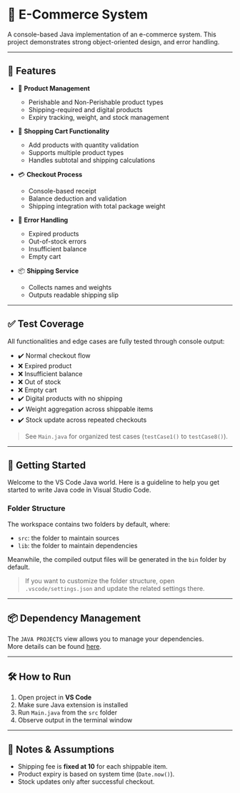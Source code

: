 # 🛒 E-Commerce System

A console-based Java implementation of an e-commerce system. This project demonstrates strong object-oriented design, and error handling.

---

## 🚀 Features

- 🧾 **Product Management**  
  - Perishable and Non-Perishable product types  
  - Shipping-required and digital products  
  - Expiry tracking, weight, and stock management

- 🛒 **Shopping Cart Functionality**  
  - Add products with quantity validation  
  - Supports multiple product types  
  - Handles subtotal and shipping calculations

- 💳 **Checkout Process**  
  - Console-based receipt  
  - Balance deduction and validation  
  - Shipping integration with total package weight

- 🛑 **Error Handling**  
  - Expired products  
  - Out-of-stock errors  
  - Insufficient balance  
  - Empty cart

- 📦 **Shipping Service**  
  - Collects names and weights  
  - Outputs readable shipping slip

---

## ✅ Test Coverage

All functionalities and edge cases are fully tested through console output:
- ✔️ Normal checkout flow
- ❌ Expired product
- ❌ Insufficient balance
- ❌ Out of stock
- ❌ Empty cart
- ✔️ Digital products with no shipping
- ✔️ Weight aggregation across shippable items
- ✔️ Stock update across repeated checkouts

> See `Main.java` for organized test cases (`testCase1()` to `testCase8()`).

---

## 📁 Getting Started

Welcome to the VS Code Java world. Here is a guideline to help you get started to write Java code in Visual Studio Code.

### Folder Structure

The workspace contains two folders by default, where:

- `src`: the folder to maintain sources
- `lib`: the folder to maintain dependencies

Meanwhile, the compiled output files will be generated in the `bin` folder by default.

> If you want to customize the folder structure, open `.vscode/settings.json` and update the related settings there.

---

## 📦 Dependency Management

The `JAVA PROJECTS` view allows you to manage your dependencies.  
More details can be found [here](https://github.com/microsoft/vscode-java-dependency#manage-dependencies).

---

## 🛠️ How to Run

1. Open project in **VS Code**
2. Make sure Java extension is installed
3. Run `Main.java` from the `src` folder
4. Observe output in the terminal window

---

## 📌 Notes & Assumptions

- Shipping fee is **fixed at 10** for each shippable item.
- Product expiry is based on system time (`Date.now()`).
- Stock updates only after successful checkout.
